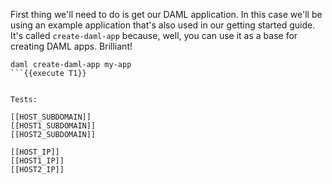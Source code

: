 First thing we'll need to do is get our DAML application. In this case we'll be using an example application that's also used in our getting started guide. It's called `create-daml-app` because, well, you can use it as a base for creating DAML apps. Brilliant!

```
daml create-daml-app my-app
```{{execute T1}}


Tests:

[[HOST_SUBDOMAIN]]
[[HOST1_SUBDOMAIN]]
[[HOST2_SUBDOMAIN]]

[[HOST_IP]]
[[HOST1_IP]]
[[HOST2_IP]]